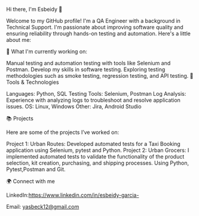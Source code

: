 Hi there, I'm Esbeidy 👋

Welcome to my GitHub profile! I'm a QA Engineer with a background in Technical Support. I'm passionate about improving software quality and ensuring reliability through hands-on testing and automation. Here's a little about me:

🌱 What I'm currently working on:

Manual testing and automation testing with tools like Selenium and Postman.
Develop my skills in software testing.
Exploring testing methodologies such as smoke testing, regression testing, and API testing.
🔧 Tools & Technologies

Languages: Python, SQL
Testing Tools: Selenium, Postman
Log Analysis: Experience with analyzing logs to troubleshoot and resolve application issues.
OS: Linux, Windows
Other: Jira, Android Studio

📚 Projects

Here are some of the projects I’ve worked on:

Project 1: Urban Routes: Developed automated tests for a Taxi Booking application using Selenium, pytest and Python. Project 2: Urban Grocers: I implemented automated tests to validate the functionality of the product selection, kit creation, purchasing, and shipping processes. Using Python, Pytest,Postman and Git.

🌍 Connect with me

LinkedIn:https://www.linkedin.com/in/esbeidy-garcia-

Email: yasbeck12@gmail.com
